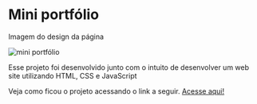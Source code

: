 <h1> Mini portfólio </h1>

<div class="container">
    <p> Imagem do design da página </p>
    <img src="" alt="mini portfólio">
</div>

<p>Esse projeto foi desenvolvido junto com o intuito de desenvolver um web site utilizando HTML, CSS e JavaScript</p>

<p> Veja como ficou o projeto acessando o link a seguir. <a href="">Acesse aqui!</a></p>
